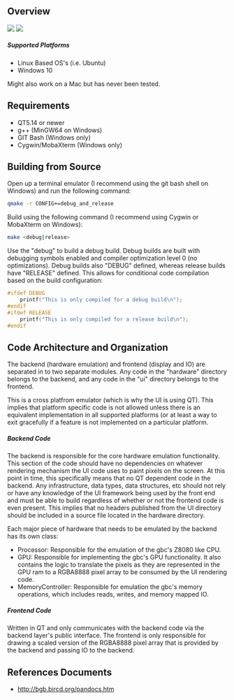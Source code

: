 ## Overview
![](https://github.com/rlphillipsiii/gbemu/workflows/Linux%20CI/badge.svg)
![](https://github.com/rlphillipsiii/gbemu/workflows/MacOS%20CI/badge.svg)

##### Supported Platforms
* Linux Based OS's (i.e. Ubuntu)
* Windows 10

Might also work on a Mac but has never been tested.

## Requirements
* QT5.14 or newer
* g++ (MinGW64 on Windows)
* GIT Bash (Windows only)
* Cygwin/MobaXterm (Windows only)

## Building from Source
Open up a terminal emulator (I recommend using the git bash shell on Windows) and run the following command:
```sh
qmake -r CONFIG+=debug_and_release
```

Build using the following command (I recommend using Cygwin or MobaXterm on Windows):
```sh
make <debug|release>
```

Use the "debug" to build a debug build.  Debug builds are built with debugging symbols enabled and compiler optimization level 0 (no optimizations).  Debug builds also "DEBUG" defined, whereas release builds have "RELEASE" defined.  This allows for conditional code compilation based on the build configuration:
```c++
#ifdef DEBUG
    printf("This is only compiled for a debug build\n");
#endif
#ifdef RELEASE
    printf("This is only compiled for a release build\n");
#endif
```

## Code Architecture and Organization
The backend (hardware emulation) and frontend (display and IO) are separated in to two separate modules.  Any code in the "hardware" directory belongs to the backend, and any code in the "ui" directory belongs to the frontend.

This is a cross platfrom emulator (which is why the UI is using QT).  This implies that platform specific code is not allowed unless there is an equivalent implementation in all supported platforms (or at least a way to exit gracefully if a feature is not implemented on a particular platform.

##### Backend Code
The backend is responsible for the core hardware emulation functionality.  This section of the code should have no dependencies on whatever rendering mechanism the UI code uses to paint pixels on the screen.  At this point in time, this specifically means that no QT dependent code in the backend.  Any infrastructure, data types, data structures, etc should not rely or have any knowledge of the UI framework being used by the front end and must be able to build regardless of whether or not the frontend code is even present.  This implies that no headers published from the UI directory should be included in a source file located in the hardware directory.

Each major piece of hardware that needs to be emulated by the backend has its own class:
* Processor: Responsible for the emulation of the gbc's Z8080 like CPU.
* GPU: Responsible for implementing the gbc's GPU functionality.  It also contains the logic to translate the pixels as they are represented in the GPU ram to a RGBA8888 pixel array to be consumed by the UI rendering code.
* MemoryController: Responsible for emulation the gbc's memory operations, which includes reads, writes, and memory mapped IO.

##### Frontend Code
Written in QT and only communicates with the backend code via the backend layer's public interface.  The frontend is only responsible for drawing a scaled version of the RGBA8888 pixel array that is provided by the backend and passing IO to the backend.

## References Documents
* http://bgb.bircd.org/pandocs.htm
